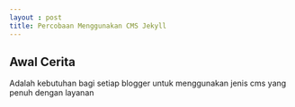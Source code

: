 ```yaml
---
layout : post
title: Percobaan Menggunakan CMS Jekyll
---
```

## Awal Cerita

Adalah kebutuhan bagi setiap blogger untuk menggunakan jenis cms yang penuh dengan layanan
